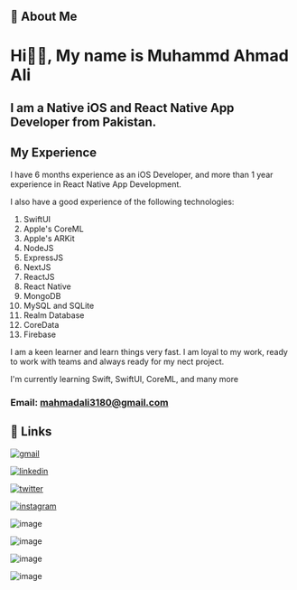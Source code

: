 
## 🚀 About Me


# Hi👋🏻, My name is Muhammd Ahmad Ali

## I am a Native iOS and React Native App Developer from Pakistan.

## My Experience

I have 6 months experience as an iOS Developer, and more than 1 year experience in React Native App Development.

I also have a good experience of the following technologies:

1. SwiftUI
2. Apple's CoreML
3. Apple's ARKit
4. NodeJS
5. ExpressJS
6. NextJS
7. ReactJS
9. React Native
10. MongoDB
11. MySQL and SQLite
12. Realm Database
13. CoreData
14. Firebase


I am a keen learner and learn things very fast. I am loyal to my work, ready to work with teams and always ready for my nect project.

 I'm currently learning Swift, SwiftUI, CoreML, and many more

 ### Email: mahmadali3180@gmail.com

## 🔗 Links



[![gmail](https://img.shields.io/badge/Gmail-D14836?style=for-the-badge&logo=gmail&logoColor=white)](mahmadali3180@gmail.com)

[![linkedin](https://img.shields.io/badge/linkedin-0A66C2?style=for-the-badge&logo=linkedin&logoColor=white)](https://www.linkedin.com/in/muhammad-ahmad-ali-a66731248)

[![twitter](https://img.shields.io/badge/twitter-1DA1F2?style=for-the-badge&logo=twitter&logoColor=white)](https://twitter.com/twt_ahmadali?t=PreHWvPhtxnlfum5uKmesg&s=09)

[![instagram](https://img.shields.io/badge/instagram-d62976?style=for-the-badge&logo=instagram&logoColor=white)](https://instagram.com/ig.ahmadali.dev)


![image](https://github-profile-summary-cards.vercel.app/api/cards/profile-details?username=ahmadali3180&theme={dark})

![image](https://github-readme-stats-git-masterrstaa-rickstaa.vercel.app/api?username=ahmadali3180&theme={dark})

![image](https://github-readme-stats.vercel.app/api/top-langs/?username=ahmadali3180&theme={dark})


![image](https://github-profile-trophy.vercel.app/?username=ahmadali3180&theme={dark})





